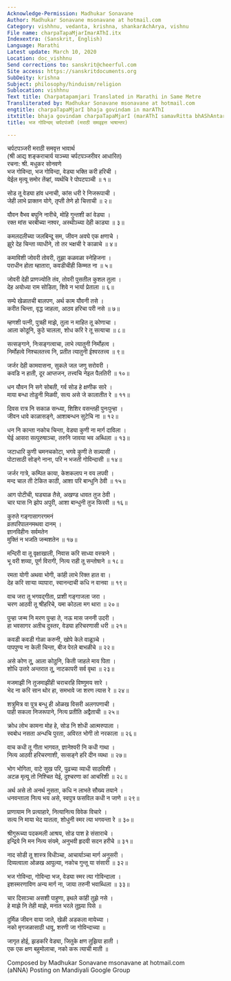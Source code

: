 ```yaml
---
Acknowledge-Permission: Madhukar Sonavane
Author: Madhukar Sonavane msonavane at hotmail.com
Category: vishhnu, vedanta, krishna, shankarAchArya, vishnu
File name: charpaTapaMjarImarAThI.itx
Indexextra: (Sanskrit, English)
Language: Marathi
Latest update: March 10, 2020
Location: doc_vishhnu
Send corrections to: sanskrit@cheerful.com
Site access: https://sanskritdocuments.org
SubDeity: krishna
Subject: philosophy/hinduism/religion
Sublocation: vishhnu
Text title: Charpatapamjari Translated in Marathi in Same Metre
Transliterated by: Madhukar Sonavane msonavane at hotmail.com
engtitle: charpaTapaMjarI bhaja govindam in marAThI
itxtitle: bhaja govindam charpaTapaMjarI (marAThI samavRitta bhAShAntara)
title: भज गोविन्दम् चर्पटपंजरी (मराठी समवृइत्त भाषान्तर)

---
```

  
 चर्पटपञ्जरी मराठी समवृत्त भावार्थ   
(श्री आद्य शङ्कराचार्य याञ्च्या चर्पटपञ्जरीवर आधारित)  
रचना: श्री. मधुकर सोनवणे  
भज गोविन्दा, भज गोविन्दा, वेड्या भक्ति करी हरिची ।  
येईल मृत्यू समोर तेंव्हां, व्यर्थचि रे पोपटपञ्ची ॥ १॥  
  
सोड तू वेड्या हांव धनाची, कांस धरी रे निजरूपाची ।  
जेही लाभे प्राक्तन योगे, तृप्ती तेणे हो चित्ताची ॥ २॥  
  
यौवन वैभव बघुनि नारीचे, मोहि गुन्तशी कां वेड्या ।  
रक्त मांस चरबीच्या नश्वर, अस्थीञ्च्या देही काड्या ॥ ३॥  
  
कमलदलीच्या  जलबिन्दू सम,  जीवन अवघे एक क्षणाचे ।  
झुरे देह चिन्ता व्याधीने, तो तर भक्षची रे काळाचे ॥ ४॥  
  
कमाविशी जोवरी तोवरी, तुझा कळवळा स्नेहिजना ।  
पराधीन होता म्हातारा, कवडीचीही किम्मत ना ॥ ५॥  
  
जोवरी देही प्राणज्योति तंव, तोवरी पुसतील कुशल तुला ।  
देह अयोध्या राम सोडिता, शिवे न भार्या प्रेताला ॥ ६॥  
  
सम्पे खेळातची बालपण, अर्थ काम यौवनी तसे ।  
करीत चिन्ता, वृद्ध जाहला, आठव हरिचा परी नसे ॥ ७॥  
  
म्हणशी पत्नी, पुत्रही माझे,  तुला न माहित तू कोणाचा ।  
आला कोठूनि, कुठे चालला, शोध करि रे तू सत्याचा ॥ ८॥  
  
सत्सङ्गाने, निःसङ्गत्वाचा, लाभे  त्यातुनी निर्मोहत्व ।  
निर्मोहत्वे  निश्चलतत्त्व नि, प्रतीत  त्यातुनी ईश्वरतत्त्व ॥ ९॥  
  
जर्जर देही कामवासना, सुकले जल जणु सरोवरी ।  
कवडि न हाती, दूर आप्तजन, तत्त्वचि नेइल पैलतिरी ॥ १०॥  
  
धन यौवन नि सगे सोबती, गर्व सोड हे क्षणीक सारे ।  
माया बन्धा तोडुनी मिळवी,  सत्य असे जे कालातीत रे ॥ ११॥  
  
दिवस रात्र नि सकाळ सन्ध्या, शिशिर वसन्तही पुनःपुन्हा ।  
जीवन धावे काळासङ्गे, आशाबन्धन सुटेचि ना ॥ १२॥  
  
धन नि कान्ता नकोच चिन्ता, वेड्या कुणी ना मार्ग दाविला ।  
घेई आसरा सत्पुरुषाञ्चा, तरुनि जावया भव अब्धिला ॥ १३॥  
  
जटाधारि कुणी चमनचकोटा, भगवे कुणी ते सन्न्यासी ।  
पोटासाठी सोङ्गे नाना, परि न भजती गोविन्दासी ॥ १४॥  
  
जर्जर गात्रे, कम्पित काया, केशकलाप न वय लपवी ।  
मन्द चाल ती टेकित काठी, आशा परि बान्धुनि ठेवी ॥ १५॥  
  
आग पोटीची, घड्याळ तैसे, अखण्ड धावत तुज ठेवी ।  
चार घास नि झोप अपुरी, आशा बान्धुनी तुज फिरवी ॥ १६॥  
  
कुरुते गङ्गासागरगमनं  
व्रतपरिपालनमथवा दानम् ।  
ज्ञानविहीनः सर्वमतेन  
मुक्तिं न भजति जन्मशतेन ॥ १७॥  
  
मन्दिरी वा तू वृक्षाखाली, निवास करि साध्या वस्त्राने ।  
भू वरी शय्या, पूर्ण विरागी, नित्य राही तू सन्तोषाने ॥ १८॥  
  
रमता योगी अथवा भोगी, कांही लाभे रिक्त हात वा ।  
देह करि साऱ्या व्यापारा, स्वानन्दाची कधि न वानवा ॥ १९॥  
  
वाच जरा तू भगवद्गीता, प्राशी गङ्गाजला जरा ।  
चरण आठवी तू श्रीहरिचे, यमा कोठला मग थारा ॥ २०॥  
  
पुन्हा जन्म नि मरण पुन्हा ते, नऊ मास जननी उदरी ।  
हा भवसागर अतीच दुस्तर, वेड्या हरिचरणासी धरी ॥ २१॥  
  
कवडी कवडी गोळा करुनी, खोपे केले वाळूञ्चे ।  
पापपुण्य ना केली चिन्ता, बीज पेरले बाभळीचे ॥ २२॥  
  
असे कोण तू, आला कोठुनि, किती जाहले माय पिता ।  
शोधि उत्तरे अन्तरात तू, नाटकापरी सर्व वृथा ॥ २३॥  
  
मजमाझी नि तुजमाझीही चराचरहि विष्णुमय सारे ।  
भेद ना करि सान थोर हा, समभावे जा शरण त्यास रे ॥ २४॥  
  
शत्रुमित्र वा पुत्र बन्धु ही ओळख विसरी अलगपणाची ।  
पाही सकला  निजरूपाने, नित्य प्रतीति अद्वैताची ॥ २५॥  
  
क्रोध लोभ कामना मोह हे, सोड नि शोधी  आत्मरुपाला  ।  
स्वबोध नसता अन्धचि पुरता,  अविरत भोगी तो नरकाला ॥ २६॥  
  
वाच कधी तू गीता भागवत, ज्ञानेश्वरी नि कधी गाथा ।  
नित्य आठवी हरिचरणाशी, सत्सङ्गे हरि दीन व्यथा ॥ २७॥  
  
भोग भोगिता, वाटे सुख परि, पुढच्या व्याधी साठविशी ।  
अटळ मृत्यू तो निश्चित येई, दुश्चरणा कां आचरिशी ॥ २८॥  
  
अर्थ असे तो अनर्थ नुसता, कधि न लाभते सौख्य तयाने ।  
धनवन्ताला नित्य भय असे, स्वपुत्र फसविल कधी न जाणे ॥ २९॥  
  
प्राणायाम नि प्रत्याहारे,  नित्यानित्य विवेक विचारे  ।  
सत्य नि माया भेद यातला, शोधुनी स्मर त्या भगवन्ता रे ॥ ३०॥  
  
श्रीगुरूच्या पदकमली आश्रय, सोड पाश हे संसाराचे ।  
इन्द्रिये नि मन नित्य संयमे, अनुभवी हृदयी सदन हरीचे ॥ ३१॥  
  
नाद सोडी तू शास्त्र विधीञ्चा, आचार्याञ्चा मार्ग अनुसरी ।  
दिव्यत्वाला  ओळख आपुल्या, नकोच गुन्तू या संसारी  ॥ ३२॥  
  
भज गोविन्दा, गोविन्दा भज, वेड्या स्मर त्या गोविन्दाला   ।  
इशस्मरणाविण अन्य मार्ग ना, जाया तरुनी भवाब्धिला ॥ ३३॥  
  
चार दिसाञ्चा असशी पाहुणा, इथले कांही तुझे नसे ।  
हे माझे नि तेही माझे, मनात भरले तुझ्या पिसे ॥  
  
दुर्मिळ जीवन वाया जाते, खेळी अडकला मायेच्या ।  
नको मृगजळासाठी धावू, शरणी जा गोविन्दाच्या ॥  
  
जागृत होई, झडकरि वेड्या, जितुके क्षण तुझिया हाती ।  
एक एक क्षण बहुमोलाचा, नको करू त्याची माती ॥  
  
  
Composed by Madhukar Sonavane msonavane at hotmail.com  
(aNNA) Posting on Mandiyali Google Group  
  
